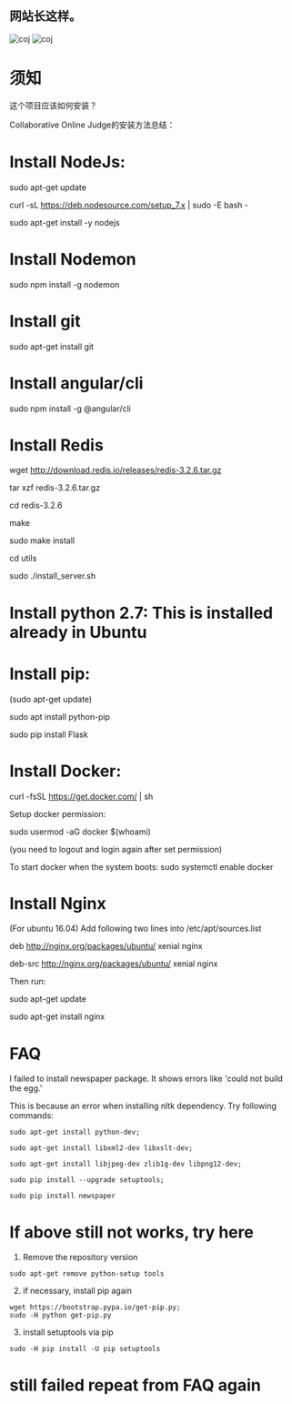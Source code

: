 ## 网站长这样。
![coj](https://images2018.cnblogs.com/blog/1248976/201807/1248976-20180716164508752-1191793297.png)
![coj](https://images2018.cnblogs.com/blog/1248976/201807/1248976-20180725140408231-487641133.png)

# 须知
这个项目应该如何安装？

Collaborative Online Judge的安装方法总结：
# Install NodeJs:

sudo apt-get update

curl -sL https://deb.nodesource.com/setup_7.x | sudo -E bash -

sudo apt-get install -y nodejs

# Install Nodemon

sudo npm install -g nodemon

# Install git

sudo apt-get install git

# Install angular/cli

sudo npm install -g @angular/cli

# Install Redis

wget http://download.redis.io/releases/redis-3.2.6.tar.gz

tar xzf redis-3.2.6.tar.gz

cd redis-3.2.6

make

sudo make install

cd utils

sudo ./install_server.sh

# Install python 2.7: This is installed already in Ubuntu

# Install pip:

(sudo apt-get update)

sudo apt install python-pip

sudo pip install Flask

# Install Docker:

curl -fsSL https://get.docker.com/ | sh

Setup docker permission:

sudo usermod -aG docker $(whoami)

(you need to logout and login again after set permission)

To start docker when the system boots: sudo systemctl enable docker

# Install Nginx
(For ubuntu 16.04) Add following two lines into /etc/apt/sources.list

deb http://nginx.org/packages/ubuntu/ xenial nginx

deb-src http://nginx.org/packages/ubuntu/ xenial nginx

Then run:

sudo apt-get update

sudo apt-get install nginx

# FAQ

I failed to install newspaper package. It shows errors like 'could not build the egg.'

This is because an error when installing nltk dependency. Try following commands:

```
sudo apt-get install python-dev;

sudo apt-get install libxml2-dev libxslt-dev;

sudo apt-get install libjpeg-dev zlib1g-dev libpng12-dev;

sudo pip install --upgrade setuptools;

sudo pip install newspaper
```
# If above still not works, try here

1. Remove the repository version
```
sudo apt-get remove python-setup tools
```
2. if necessary, install pip again
```
wget https://bootstrap.pypa.io/get-pip.py;
sudo -H python get-pip.py
```
3. install setuptools via pip
```
sudo -H pip install -U pip setuptools
```
# still failed repeat from FAQ again
